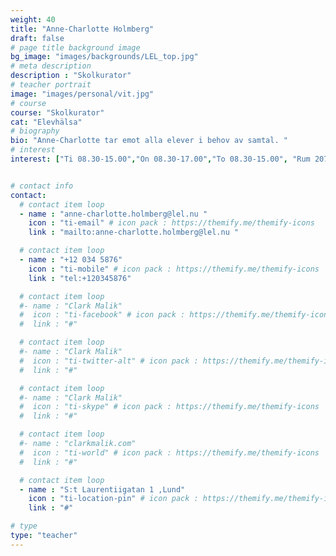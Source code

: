 ```yaml
---
weight: 40
title: "Anne-Charlotte Holmberg"
draft: false
# page title background image
bg_image: "images/backgrounds/LEL_top.jpg"
# meta description
description : "Skolkurator"
# teacher portrait
image: "images/personal/vit.jpg"
# course
course: "Skolkurator"
cat: "Elevhälsa"
# biography
bio: "Anne-Charlotte tar emot alla elever i behov av samtal. "
# interest
interest: ["Ti 08.30-15.00","On 08.30-17.00","To 08.30-15.00", "Rum 207","Enligt överenskommelse, enklast via e-post"]


# contact info
contact:
  # contact item loop
  - name : "anne-charlotte.holmberg@lel.nu "
    icon : "ti-email" # icon pack : https://themify.me/themify-icons
    link : "mailto:anne-charlotte.holmberg@lel.nu "

  # contact item loop
  - name : "+12 034 5876"
    icon : "ti-mobile" # icon pack : https://themify.me/themify-icons
    link : "tel:+120345876"

  # contact item loop
  #- name : "Clark Malik"
  #  icon : "ti-facebook" # icon pack : https://themify.me/themify-icons
  #  link : "#"

  # contact item loop
  #- name : "Clark Malik"
  #  icon : "ti-twitter-alt" # icon pack : https://themify.me/themify-icons
  #  link : "#"

  # contact item loop
  #- name : "Clark Malik"
  #  icon : "ti-skype" # icon pack : https://themify.me/themify-icons
  #  link : "#"

  # contact item loop
  #- name : "clarkmalik.com"
  #  icon : "ti-world" # icon pack : https://themify.me/themify-icons
  #  link : "#"

  # contact item loop
  - name : "S:t Laurentiigatan 1 ,Lund"
    icon : "ti-location-pin" # icon pack : https://themify.me/themify-icons
    link : "#"

# type
type: "teacher"
---
```

